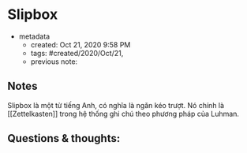 # Slipbox

- metadata
	- created: Oct 21, 2020 9:58 PM
	- tags: #created/2020/Oct/21,
	- previous note:

## Notes
Slipbox là một từ tiếng Anh, có nghĩa là ngăn kéo trượt. Nó chính là [[Zettelkasten]] trong hệ thống ghi chú theo phương pháp của Luhman.

## Questions & thoughts:
